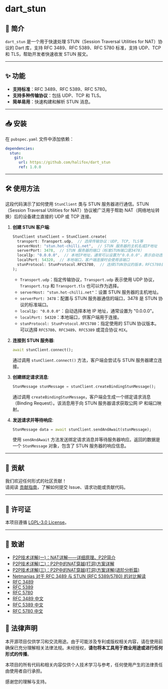 # dart_stun

## 📖 简介

`dart_stun` 是一个用于快速处理 STUN（Session Traversal Utilities for NAT）协议的 Dart 库，支持 RFC 3489、RFC 5389、RFC 5780 标准，支持 UDP、TCP 和 TLS，帮助开发者快速收发 STUN 报文。

---

## ✨ 功能

- **支持标准**：RFC 3489、RFC 5389、RFC 5780。
- **支持多种传输协议**：包括 UDP、TCP 和 TLS。
- **简单易用**：快速构建和解析 STUN 消息。

---

## 📥 安装

在 `pubspec.yaml` 文件中添加依赖：

```yaml
dependencies:
  stun:
    git:
      url: https://github.com/halifox/dart_stun
      ref: 1.0.0
```

---

## 🛠️ 使用方法

这段代码演示了如何使用 `StunClient` 类与 STUN 服务器进行通信。STUN（Session Traversal Utilities for NAT）协议被广泛用于帮助 NAT（网络地址转换）后的设备建立直接的 UDP 或 TCP 连接。

1. **创建 STUN 客户端**:
    ```dart
    StunClient stunClient = StunClient.create(
      transport: Transport.udp,  // 选择传输协议：UDP, TCP, TLS等
      serverHost: "stun.hot-chilli.net",  // STUN 服务器的主机名或IP地址
      serverPort: 3478,  // STUN 服务器的端口（标准STUN端口是3478）
      localIp: "0.0.0.0",  // 本地IP地址，通常可以设置为"0.0.0.0"，表示自动选择
      localPort: 54320,  // 本地端口，客户端连接时会使用该端口
      stunProtocol: StunProtocol.RFC5780,  // 选择STUN协议的版本，RFC5780是最常用的一个
    );
    ```

    - `Transport.udp`：指定传输协议，`Transport.udp` 表示使用 UDP 协议，`Transport.tcp` 和 `Transport.tls` 也可以作为选择。
    - `serverHost: "stun.hot-chilli.net"`：设置 STUN 服务器的主机地址。
    - `serverPort: 3478`：配置与 STUN 服务器通信的端口，3478 是 STUN 协议的标准端口。
    - `localIp: "0.0.0.0"`：自动选择本地 IP 地址，通常设置为 "0.0.0.0"。
    - `localPort: 54320`：本地端口，供客户端用于连接。
    - `stunProtocol: StunProtocol.RFC5780`：指定使用的 STUN 协议版本。可以选择 `RFC5780`、`RFC3489`、`RFC5389` 或混合协议 `MIX`。

2. **连接到 STUN 服务器**:
    ```dart
    await stunClient.connect();
    ```
   通过调用 `stunClient.connect()` 方法，客户端会尝试与 STUN 服务器建立连接。

3. **创建绑定请求消息**:
    ```dart
    StunMessage stunMessage = stunClient.createBindingStunMessage();
    ```
   通过调用 `createBindingStunMessage`，客户端会生成一个绑定请求消息（Binding Request）。该消息用于向 STUN 服务器请求获取公网 IP 和端口映射。

4. **发送请求并等待响应**:
    ```dart
    StunMessage data = await stunClient.sendAndAwait(stunMessage);
    ```
   使用 `sendAndAwait` 方法发送绑定请求消息并等待服务器响应。返回的数据是一个 `StunMessage` 对象，包含了 STUN 服务器的响应信息。

---

## 🤝 贡献

我们欢迎任何形式的社区贡献！  
请阅读 [贡献指南](CONTRIBUTING.md)，了解如何提交 Issue、请求功能或贡献代码。

---

## 📜 许可证

本项目遵循 [LGPL-3.0 License](LICENSE)。

---

## 🙏 致谢

- [P2P技术详解(一)：NAT详解——详细原理、P2P简介](http://www.52im.net/thread-50-1-1.html)
- [P2P技术详解(二)：P2P中的NAT穿越(打洞)方案详解](http://www.52im.net/thread-542-1-1.html)
- [P2P技术详解(三)：P2P中的NAT穿越(打洞)方案详解(进阶分析篇)](http://www.52im.net/thread-2872-1-1.html)
- [Netmanias 对于 RFC 3489 与 STUN (RFC 5389/5780) 的对比解读](https://netmanias.com/en/post/techdocs/6065/nat-network-protocol/stun-rfc-3489-vs-stun-rfc-5389-5780)
- [RFC 3489](https://datatracker.ietf.org/doc/html/rfc3489)
- [RFC 5389](https://datatracker.ietf.org/doc/html/rfc5389)
- [RFC 5780](https://datatracker.ietf.org/doc/html/rfc5780)
- [RFC 3489 中文](https://rfc2cn.com/rfc3489.html)
- [RFC 5389 中文](https://rfc2cn.com/rfc5389.html)
- [RFC 5780 中文](https://rfc2cn.com/rfc5780.html)


## 📢 法律声明

本开源项目仅供学习和交流用途。由于可能涉及专利或版权相关内容，请在使用前确保已充分理解相关法律法规。未经授权，**请勿将本工具用于商业用途或进行任何形式的传播**。

本项目的所有代码和相关内容仅供个人技术学习与参考，任何使用产生的法律责任由使用者自行承担。

感谢您的理解与支持。